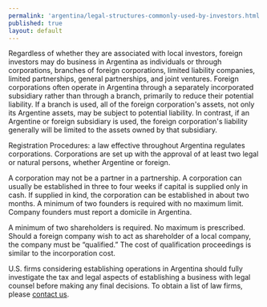 ```yaml
---
permalink: 'argentina/legal-structures-commonly-used-by-investors.html'
published: true
layout: default
---
```

Regardless of whether they are associated with local investors, foreign investors may do business in Argentina as individuals or through corporations, branches of foreign corporations, limited liability companies, limited partnerships, general partnerships, and joint ventures. Foreign corporations often operate in Argentina through a separately incorporated subsidiary rather than through a branch, primarily to reduce their potential liability. If a branch is used, all of the foreign corporation's assets, not only its Argentine assets, may be subject to potential liability. In contrast, if an Argentine or foreign subsidiary is used, the foreign corporation's liability generally will be limited to the assets owned by that subsidiary.

Registration Procedures: a law effective throughout Argentina regulates corporations. Corporations are set up with the approval of at least two legal or natural persons, whether Argentine or foreign.

A corporation may not be a partner in a partnership. A corporation can usually be established in three to four weeks if capital is supplied only in cash. If supplied in kind, the corporation can be established in about two months. A minimum of two founders is required with no maximum limit. Company founders must report a domicile in Argentina.

A minimum of two shareholders is required. No maximum is prescribed. Should a foreign company wish to act as shareholder of a local company, the company must be “qualified.” The cost of qualification proceedings is similar to the incorporation cost.

U.S. firms considering establishing operations in Argentina should fully investigate the tax and legal aspects of establishing a business with legal counsel before making any final decisions. To obtain a list of law firms, please [contact us](http://export.gov/argentina/contactus/index.asp).
